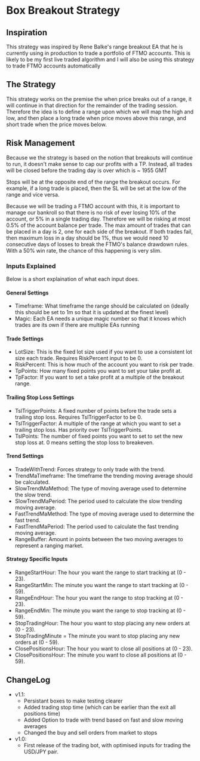 # Box Breakout Strategy

## Inspiration  

This strategy was inspired by Rene Balke's range breakout EA that he is currently using in production to trade a portfolio of FTMO accounts.
This is likely to be my first live traded algorithm and I will also be using this strategy to trade FTMO accounts automatically

## The Strategy

This strategy works on the premise the when price breaks out of a range, it will continue in that direction for the remainder of the trading session.
Therefore the idea is to define a range upon which we will map the high and low, and then place a long trade when price moves above this range, and short trade when the price moves below.

## Risk Management

Because we the strategy is based on the notion that breakouts will continue to run, it doesn't make sense to cap our profits with a TP.
Instead, all trades will be closed before the trading day is over which is ~ 1955 GMT

Stops will be at the opposite end of the range the breakout occurs. For example, if a long trade is placed, then the SL will be set at the low of the range and vice versa.

Because we will be trading a FTMO account with this, it is important to manage our bankroll so that there is no risk of ever losing 10% of the account, or 5% in a single trading day.
Therefore we will be risking at most 0.5% of the account balance per trade. The max amount of trades that can be placed in a day is 2, one for each side of the breakout. If both trades fail,
then maximum loss in a day should be 1%, thus we would need 10 consecutive days of losses to break the FTMO's balance drawdown rules. With a 50% win rate, the chance of this happening is very slim.

### Inputs Explained

Below is a short explaination of what each input does.

#### General Settings

- Timeframe: What timeframe the range should be calculated on (ideally this should be set to 1m so that it is updated at the finest level)
- Magic: Each EA needs a unique magic number so that it knows which trades are its own if there are multiple EAs running

#### Trade Settings

- LotSize: This is the fixed lot size used if you want to use a consistent lot size each trade. Requires RiskPercent input to be 0.
- RiskPercent: This is how much of the account you want to risk per trade.
- TpPoints: How many fixed points you want to set your take profit at.
- TpFactor: If you want to set a take profit at a multiple of the breakout range.

#### Trailing Stop Loss Settings

- TslTriggerPoints: A fixed number of points before the trade sets a trailing stop loss. Requires TslTriggerFactor to be 0.
- TslTriggerFactor: A multiple of the range at which you want to set a trailing stop loss. Has priority over TslTriggerPoints.
- TslPoints: The number of fixed points you want to set to set the new stop loss at. 0 means setting the stop loss to breakeven.

#### Trend Settings

- TradeWithTrend: Forces strategy to only trade with the trend.
- TrendMaTimeframe: The timeframe the trending moving average should be calculated.
- SlowTrendMaMethod: The type of moving average used to determine the slow trend.
- SlowTrendMaPeriod: The period used to calculate the slow trending moving average.
- FastTrendMaMethod: The type of moving average used to determine the fast trend.
- FastTrendMaPeriod: The period used to calculate the fast trending moving average.
- RangeBuffer: Amount in points between the two moving averages to represent a ranging market.

#### Strategy Specific Inputs

- RangeStartHour: The hour you want the range to start tracking at (0 - 23).
- RangeStartMin: The minute you want the range to start tracking at (0 - 59).
- RangeEndHour: The hour you want the range to stop tracking at (0 - 23).
- RangeEndMin: The minute you want the range to stop tracking at (0 - 59).
- StopTradingHour: The hour you want to stop placing any new orders at (0 - 23).
- StopTradingMinute = The minute you want to stop placing any new orders at (0 - 59).
- ClosePositionsHour: The hour you want to close all positions at (0 - 23).
- ClosePositionsHour: The minute you want to close all positions at (0 - 59).

## ChangeLog

- v1.1:
  - Persistant boxes to make testing clearer
  - Added trading stop time (which can be earlier than the exit all positions time)
  - Added Option to trade with trend based on fast and slow moving averages
  - Changed the buy and sell orders from market to stops
- v1.0:
  - First release of the trading bot, with optimised inputs for trading the USD/JPY pair.
